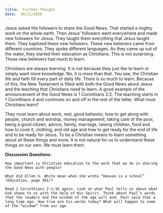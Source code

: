 ```yaml
---
title:  Further Thought
date:  20/11/2020
---
```


Jesus asked His followers to share the Good News. That started a mighty work on the whole earth. Then Jesus’ followers went everywhere and made new followers for Jesus. They taught them everything that Jesus taught them. They baptized these new followers. These new believers came from different countries. They spoke different languages. As they came up out of the water, they started their education as Christians. This is not surprising. These new believers had much to learn.

Christians are always learning. It is not because they just like to learn or simply want more knowledge. No, it is more than that. You see, the Christian life and faith fill every part of daily life. There is so much to learn. Because of this, the New Testament is filled with both the Good News about Jesus and the teaching that Christians need to learn. A good example of the announcement of the Good News is 1 Corinthians 2:2. The teaching starts in 1 Corinthians 4 and continues on and off in the rest of the letter. What must Christians learn?

They must learn about work, rest, good behavior, how to get along with people, church and worship, money management, taking care of the poor, being a good citizen, advice, family, marriage, raising children, food and how to cook it, clothing, and old age and how to get ready for the end of life and to be ready for Jesus. To be a Christian means to learn something about all these things and more. It is not natural for us to understand these things on our own. We must learn them.

**Discussion Questions**:

`How important is Christian education to the work that we do in sharing the Good News with people?`

`What did Ellen G. White mean when she wrote “Heaven is a school” (Education, page 301)?`

`Read 1 Corinthians 2:1–16 again. Look at what Paul tells us about what God shows to us with the help of His Spirit. Think about Paul’s words that the leaders and the wisdom of the age will end. Paul said that a long time ago. How true are his words today? What will happen to some of the “wisdom” from our age`